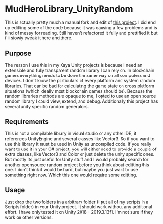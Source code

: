 # MudHeroLibrary_UnityRandom

This is actually pretty much a manual fork and edit of [this project](https://github.com/tucano/UnityRandom). I did end up editting some of the code because it was causing a few problems and is kind of messy for reading. Still haven't refactored it fully and prettified it but I'll slowly tweak it here and there.

## Purpose
The reason I use this in my Xaya Unity projects is because I need an extensible and fully transparent random library I can rely on. In blockchain games everything needs to be done the same way on all computers and devices. I don't know the particulars of every platform and system random libraries. That can be bad for calculating the game state on cross platform situations (which ideally most blockchain games should be). Because the random libraries methods are opaque to me, I opted to use an open source random library I could view, extend, and debug. Additionally this project has several unity specific random generators.

## Requirements
This is not a compilable library in visual studio or any other IDE, it references UnityEngine and several classes like Vector3. So if you want to use this library it must be used in Unity as uncompiled code. If you really want to use it in your C# project, you will either need to provide a couple of extra classes, like Vector3 and Color or just delete the unity specific ones. But mostly its just useful for Unity stuff and I would probably search for another opensource random project before you think about editting this one. I don't think it would be hard, but maybe you just want to use something right now. Which this one would require some editting.

## Usage
Just drop the two folders in a arbitrary folder (I put all of my scripts in a Scripts folder) in your Unity project. It should work without any additional effort. I have only tested it on Unity 2018 - 2019.3.13f1. I'm not sure if they work on other versions.
